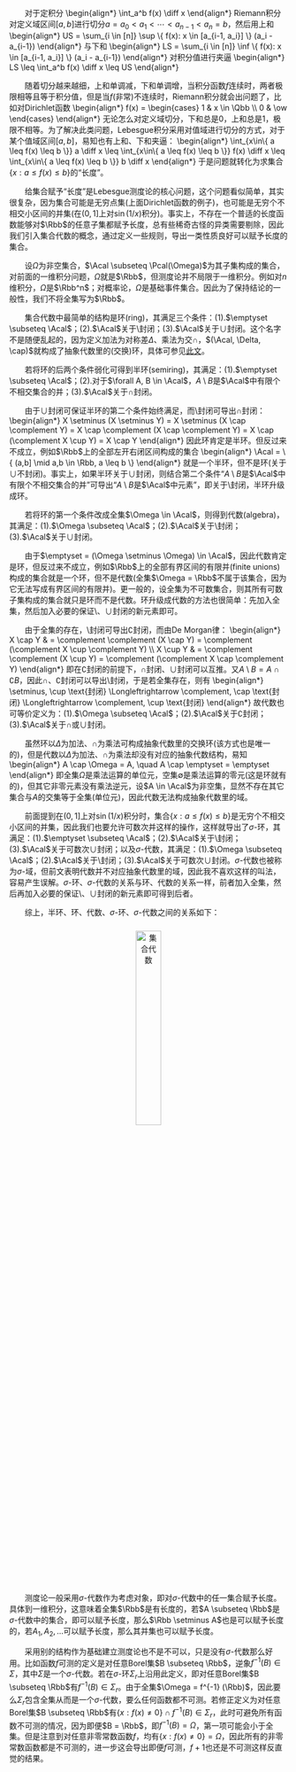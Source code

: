 　　对于定积分
\begin{align\*}
    \int\_a^b f(x) \diff x
\end{align\*}
Riemann积分对定义域区间$[a,b]$进行切分$a = a_0 < a_1 < \cdots < a_{n-1} < a_n = b$，然后用上和
\begin{align\*}
    US = \sum\_{i \in [n]} \sup \\{ f(x): x \in [a\_{i-1, a\_i}] \\} (a\_i - a\_{i-1})
\end{align\*}
与下和
\begin{align\*}
    LS = \sum\_{i \in [n]} \inf \\{ f(x): x \in [a\_{i-1, a\_i}] \\} (a\_i - a\_{i-1})
\end{align\*}
对积分值进行夹逼
\begin{align\*}
    LS \leq \int\_a^b f(x) \diff x \leq US
\end{align\*}

　　随着切分越来越细，上和单调减，下和单调增，当积分函数$f$连续时，<span class="violet">两者极限相等且等于积分值</span>，但是当$f$(非常)不连续时，Riemann积分就会出问题了，比如对Dirichlet函数
\begin{align\*}
    f(x) = \begin{cases}
        1 & x \in \Qbb \\\\ 0 & \ow
    \end{cases}
\end{align\*}
无论怎么对定义域切分，下和总是$0$，上和总是$1$，极限不相等。为了解决此类问题，Lebesgue积分采用对值域进行切分的方式，对于某个值域区间$[a, b]$，易知也有上和、下和夹逼：
\begin{align\*}
    \int\_{x\in\\{ a \leq f(x) \leq b \\}} a \diff x \leq \int\_{x\in\\{ a \leq f(x) \leq b \\}} f(x) \diff x \leq \int\_{x\in\\{ a \leq f(x) \leq b \\}} b \diff x
\end{align\*}
于是问题就转化为求集合$\{x : a \leq f(x) \leq b \}$的“长度”。

　　给集合赋予“长度”是Lebesgue测度论的核心问题，这个问题看似简单，其实很复杂，因为集合可能是无穷点集(上面Dirichlet函数的例子)，也可能是无穷个不相交小区间的并集(在$(0,1]$上对$\sin (1/x)$积分)。事实上，不存在一个普适的长度函数能够对$\Rbb$的任意子集都赋予长度，总有些稀奇古怪的异类需要剔除，因此我们引入<span class="violet">集合代数</span>的概念，通过定义一些规则，导出一类性质良好可以赋予长度的集合。

　　设$\Omega$为非空集合，$\Acal \subseteq \Pcal(\Omega)$为其子集构成的集合，对前面的一维积分问题，$\Omega$就是$\Rbb$，但测度论并不局限于一维积分。例如对$n$维积分，$\Omega$是$\Rbb^n$；对概率论，$\Omega$是基础事件集合。因此为了保持结论的一般性，我们不将全集写为$\Rbb$。

　　集合代数中最简单的结构是<span class="violet">环</span>(ring)，其满足三个条件：(1).$\emptyset \subseteq \Acal$；(2).$\Acal$关于$\setminus$封闭；(3).$\Acal$关于$\cup$封闭。这个名字不是随便乱起的，因为定义加法为对称差$\Delta$、乘法为交$\cap$，$(\Acal, \Delta, \cap)$就构成了抽象代数里的<span class="violet">(交换)环</span>，具体可参见[此文](https://avanti1980.github.io/notes-on-math/posts/measure/set-ring-algebra-ring.html)。

　　若将环的后两个条件弱化可得到<span class="violet">半环</span>(semiring)，其满足：(1).$\emptyset \subseteq \Acal$；(2).对于$\forall A, B \in \Acal$，$A \setminus B$是$\Acal$中有限个不相交集合的并；(3).$\Acal$关于$\cap$封闭。

　　由于$\cup$封闭可保证半环的第二个条件始终满足，而$\setminus$封闭可导出$\cap$封闭：
\begin{align\*}
    X \setminus (X \setminus Y) = X \setminus (X \cap \complement Y) = X \cap \complement (X \cap \complement Y) = X \cap (\complement X \cup Y) = X \cap Y
\end{align\*}
因此环肯定是半环。但反过来不成立，例如$\Rbb$上的全部左开右闭区间构成的集合
\begin{align\*}
    \Acal = \\{ (a,b] \mid a,b \in \Rbb, a \leq b \\}
\end{align\*}
就是一个半环，但不是环(关于$\cup$不封闭)。事实上，如果半环关于$\cup$封闭，则结合第二个条件“$A \setminus B$是$\Acal$中有限个不相交集合的并”可导出“$A \setminus B$是$\Acal$中元素”，即关于$\setminus$封闭，半环升级成环。

　　若将环的第一个条件改成全集$\Omega \in \Acal$，则得到<span class="violet">代数</span>(algebra)，其满足：(1).$\Omega \subseteq \Acal$；(2).$\Acal$关于$\setminus$封闭；(3).$\Acal$关于$\cup$封闭。

　　由于$\emptyset = (\Omega \setminus \Omega) \in \Acal$，因此代数肯定是环，但反过来不成立，例如$\Rbb$上的全部有界区间的有限并(finite unions)构成的集合就是一个环，但不是代数(全集$\Omega = \Rbb$不属于该集合，因为它无法写成有界区间的有限并)。更一般的，<span class="violet">设全集为不可数集合，则其所有可数子集构成的集合就只是环而不是代数</span>。环升级成代数的方法也很简单：先加入全集，然后加入必要的保证$\setminus$、$\cup$封闭的新元素即可。

　　由于全集的存在，$\setminus$封闭可导出$\complement$封闭，而由De Morgan律：
\begin{align\*}
    X \cap Y & = \complement \complement (X \cap Y) = \complement (\complement X \cup \complement Y) \\\\
    X \cup Y & = \complement \complement (X \cup Y) = \complement (\complement X \cap \complement Y)
\end{align\*}
即在$\complement$封闭的前提下，$\cap$封闭、$\cup$封闭可以互推。又$A \setminus B = A \cap \complement B$，因此$\cap$、$\complement$封闭可以导出$\setminus$封闭，于是若全集存在，则有
\begin{align\*}
    \setminus, \cup \text{封闭} \Longleftrightarrow \complement, \cap \text{封闭} \Longleftrightarrow \complement, \cup \text{封闭}
\end{align\*}
故代数也可等价定义为：(1).$\Omega \subseteq \Acal$；(2).$\Acal$关于$\complement$封闭；(3).$\Acal$关于$\cap$或$\cup$封闭。

　　虽然环以$\Delta$为加法、$\cap$为乘法可构成抽象代数里的交换环(该方式也是唯一的)，但是代数以$\Delta$为加法、$\cap$为乘法却没有对应的抽象代数结构，易知
\begin{align\*}
    A \cap \Omega = A, \quad A \cap \emptyset = \emptyset
\end{align\*}
即全集$\Omega$是乘法运算的单位元，空集$\emptyset$是乘法运算的零元(这是环就有的)，但其它非零元素没有乘法逆元，设$A \in \Acal$为非空集，显然不存在其它集合与$A$的交集等于全集(单位元)，因此代数无法构成抽象代数里的域。

　　前面提到在$(0,1]$上对$\sin (1/x)$积分时，集合$\{x : a \leq f(x) \leq b \}$是无穷个不相交小区间的并集，因此我们也要允许<span class="violet">可数次并</span>这样的操作，这样就导出了$\sigma$-环，其满足：(1).$\emptyset \subseteq \Acal$；(2).$\Acal$关于$\setminus$封闭；(3).$\Acal$关于可数次$\cup$封闭；以及$\sigma$-代数，其满足：(1).$\Omega \subseteq \Acal$；(2).$\Acal$关于$\setminus$封闭；(3).$\Acal$关于可数次$\cup$封闭。$\sigma$-代数也被称为$\sigma$-域，但前文表明代数并不对应抽象代数里的域，因此我不喜欢这样的叫法，容易产生误解。$\sigma$-环、$\sigma$-代数的关系与环、代数的关系一样，前者加入全集，然后再加入必要的保证$\setminus$、$\cup$封闭的新元素即可得到后者。

　　综上，半环、环、代数、$\sigma$-环、$\sigma$-代数之间的关系如下：
<div style="text-align: center">
    <img alt="集合代数" src="https://raw.githubusercontent.com/Avanti1980/notes-on-math/master/img/set-algebra.svg" style="margin: 10px auto; width:30%"/>
</div>

　　测度论一般采用$\sigma$-代数作为考虑对象，即对$\sigma$-代数中的任一集合赋予长度。具体到一维积分，这意味着全集$\Rbb$是有长度的，若$A \subseteq \Rbb$是$\sigma$-代数中的集合，即可以赋予长度，那么$\Rbb \setminus A$也是可以赋予长度的，若$A_1, A_2, \ldots$可以赋予长度，那么其并集也可以赋予长度。

　　采用别的结构作为基础建立测度论也不是不可以，只是没有$\sigma$-代数那么好用。比如函数$f$可测的定义是<span class="violet">对任意Borel集$B \subseteq \Rbb$，逆象$f^{-1} (B) \in \Sigma$，其中$\Sigma$是一个$\sigma$-代数</span>。若在$\sigma$-环$\Sigma_r$上沿用此定义，即<span class="violet">对任意Borel集$B \subseteq \Rbb$有$f^{-1} (B) \in \Sigma_r$</span>。由于全集$\Omega = f^{-1} (\Rbb)$，因此要么$\Sigma_r$包含全集从而是一个$\sigma$-代数，要么任何函数都不可测。若修正定义为<span class="violet">对任意Borel集$B \subseteq \Rbb$有$\{ x: f(x) \neq 0 \} \cap f^{-1}(B) \in \Sigma_r$</span>，此时可避免所有函数不可测的情况，因为即便$B = \Rbb$，即$f^{-1}(B) = \Omega$，第一项可能会小于全集。但是注意到对任意非零常数函数$f$，均有$\{ x: f(x) \neq 0 \} = \Omega$，因此所有的非零常数函数都是不可测的，进一步这会导出<span class="violet">即便$f$可测，$f+1$也还是不可测</span>这样反直觉的结果。

